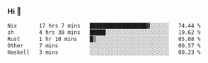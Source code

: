 ### Hi 👋

<!--START_SECTION:waka-->

```txt
Nix       17 hrs 7 mins   ██████████████████▓░░░░░░   74.44 %
sh        4 hrs 30 mins   █████░░░░░░░░░░░░░░░░░░░░   19.62 %
Rust      1 hr 10 mins    █▒░░░░░░░░░░░░░░░░░░░░░░░   05.08 %
Other     7 mins          ░░░░░░░░░░░░░░░░░░░░░░░░░   00.57 %
Haskell   3 mins          ░░░░░░░░░░░░░░░░░░░░░░░░░   00.23 %
```

<!--END_SECTION:waka-->
